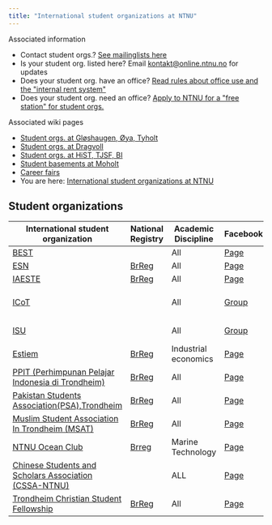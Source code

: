 ```yaml
---
title: "International student organizations at NTNU"
---
```


Associated information

* Contact student orgs.? [See mailinglists here](https://online.ntnu.no/resourcecenter/mailinglists)
* Is your student org. listed here? Email kontakt@online.ntnu.no for updates
* Does your student org. have an office? [Read rules about office use and the "internal rent system"](https://innsida.ntnu.no/web/guest/wiki/-/wiki/Norsk/Regler+for+bruk+av+arealer)
* Does your student org. need an office? [Apply to NTNU for a "free station" for student orgs.](https://innsida.ntnu.no/web/guest/wiki/-/wiki/Norsk/Lokaler+for+studentorganisasjoner+og+studentforeninger)

Associated wiki pages

* [Student orgs. at Gløshaugen, Øya, Tyholt](/info/sosialt-og-okonomisk/linjeforeninger/)
* [Student orgs. at Dragvoll](/info/sosialt-og-okonomisk/linjeforeninger/dragvoll/)
* [Student orgs. at HiST, TJSF, BI](/info/sosialt-og-okonomisk/linjeforeninger/hist/)
* [Student basements at Moholt](/info/sosialt-og-okonomisk/linjeforeninger/studentkjellere/)
* [Career fairs](/info/sosialt-og-okonomisk/linjeforeninger/karrieredager/)
* You are here: [International student organizations at NTNU](/info/sosialt-og-okonomisk/linjeforeninger/internasjonalorg/)

## Student organizations

|International student organization|National Registry|Academic Discipline|Facebook|Email|
|---|---|---|---|---|
|[BEST](http://org.ntnu.no/best/)||All|[Page](http://fb.com/pages/BEST-Trondheim/144359148937412)|best@org.ntnu.no|
|[ESN](http://www.trondheim.esn.no/)|[BrReg](http://w2.brreg.no/enhet/sok/detalj.jsp?orgnr=996877825)|All|[Page](http://fb.com/esntrondheim)|esntrondheim@gmail.com|
|[IAESTE](http://iaeste.no/wp/?page_id=268)|[BrReg](http://w2.brreg.no/enhet/sok/detalj.jsp?orgnr=997320891)|All|[Page](http://fb.com/iaeste.norway.trondheim)|trondheim@iaeste.no|
|[ICoT](http://org.ntnu.no/icot/)||All|[Group](http://fb.com/groups/icot.mail/)|Icot-board12-13@list.stud.ntnu.no (changed yearly)|
|[ISU](http://org.ntnu.no/isu/)||All|[Group](http://fb.com/groups/24432510336/)|isu-orga@list.stud.ntnu.no|
|[Estiem](http://www.estiem.no)|[BrReg](http://w2.brreg.no/enhet/sok/detalj.jsp?orgnr=988970840)|Industrial economics|[Page](http://fb.com/LG.Trondheim)|estiem@org.ntnu.no|
|[PPIT (Perhimpunan Pelajar Indonesia di Trondheim)](http://org.ntnu.no/ppitrondheim)|[BrReg](http://w2.brreg.no/enhet/sok/detalj.jsp?orgnr=990767580)|All|[Page](https://www.facebook.com/ppitrondheim/)|ppit.norway@gmail.com|
|[Pakistan Students Association(PSA),Trondheim](http://org.ntnu.no/psa)|[BrReg](https://w2.brreg.no/enhet/sok/detalj.jsp?orgnr=918823220)|All|[Page](https://www.facebook.com/org.ntnu.no.psa/)|psatrondheim@gmail.com|
|[Muslim Student Association In Trondheim (MSAT)](http://org.ntnu.no/msat/)|[BrReg](https://w2.brreg.no/enhet/sok/detalj.jsp?orgnr=990945438)|All|[Page](https://www.facebook.com/msat.ntnu)|msat.styre@gmail.com , msat@msat.org.ntnu.no|
|[NTNU Ocean Club](http://ntnuoc.no)| [Brreg](https://w2.brreg.no/enhet/sok/detalj.jsp?orgnr=916836767) |Marine Technology|[Page](https://www.facebook.com/ntnuoceanclub/)|leader@ntnuoc.no|
[Chinese Students and Scholars Association (CSSA-NTNU)](https://www.facebook.com/CSSA.NTNU/)| |ALL|[Page](https://www.facebook.com/CSSA.NTNU/)|cssa.ntnu@gmail.com|
|[Trondheim Christian Student Fellowship](https://www.laget.net/english/)|[BrReg](https://w2.brreg.no/enhet/sok/detalj.jsp?orgnr=975698351)|All|[Page](https://www.facebook.com/LagetTKS)|styret@laget.net|